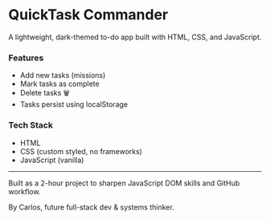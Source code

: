 # QuickTask Commander

A lightweight, dark-themed to-do app built with HTML, CSS, and JavaScript.

### Features
- Add new tasks (missions)
- Mark tasks as complete 
- Delete tasks 🗑️
- Tasks persist using localStorage

### Tech Stack
- HTML
- CSS (custom styled, no frameworks)
- JavaScript (vanilla)

---

Built as a 2-hour project to sharpen JavaScript DOM skills and GitHub workflow.

By Carlos, future full-stack dev & systems thinker.
